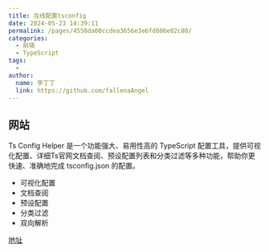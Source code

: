 ```yaml
---
title: 在线配置tsconfig
date: 2024-05-23 14:39:11
permalink: /pages/4558da00ccdea3656e3e6fd806e02c80/
categories:
  - 前端
  - TypeScript
tags:
  - 
author: 
  name: 李丁丁
  link: https://github.com/fallenaAngel
---
```


## 网站

Ts Config Helper 是一个功能强大、易用性高的 TypeScript 配置工具，提供可视化配置、详细Ts官网文档查阅、预设配置列表和分类过滤等多种功能，帮助你更快速、准确地完成 tsconfig.json 的配置。

* 可视化配置
* 文档查阅
* 预设配置
* 分类过滤
* 双向解析

[地址](https://tsconfiger.netlify.app/)